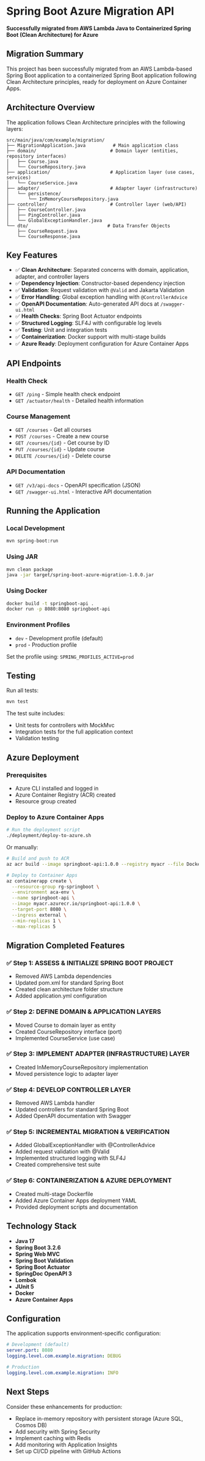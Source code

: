 # Spring Boot Azure Migration API

**Successfully migrated from AWS Lambda Java to Containerized Spring Boot (Clean Architecture) for Azure**

## Migration Summary

This project has been successfully migrated from an AWS Lambda-based Spring Boot application to a containerized Spring Boot application following Clean Architecture principles, ready for deployment on Azure Container Apps.

## Architecture Overview

The application follows Clean Architecture principles with the following layers:

```
src/main/java/com/example/migration/
├── MigrationApplication.java          # Main application class
├── domain/                           # Domain layer (entities, repository interfaces)
│   ├── Course.java
│   └── CourseRepository.java
├── application/                      # Application layer (use cases, services)
│   └── CourseService.java
├── adapter/                          # Adapter layer (infrastructure)
│   └── persistence/
│       └── InMemoryCourseRepository.java
├── controller/                       # Controller layer (web/API)
│   ├── CourseController.java
│   ├── PingController.java
│   └── GlobalExceptionHandler.java
└── dto/                             # Data Transfer Objects
    ├── CourseRequest.java
    └── CourseResponse.java
```

## Key Features

- ✅ **Clean Architecture**: Separated concerns with domain, application, adapter, and controller layers
- ✅ **Dependency Injection**: Constructor-based dependency injection
- ✅ **Validation**: Request validation with `@Valid` and Jakarta Validation
- ✅ **Error Handling**: Global exception handling with `@ControllerAdvice`
- ✅ **OpenAPI Documentation**: Auto-generated API docs at `/swagger-ui.html`
- ✅ **Health Checks**: Spring Boot Actuator endpoints
- ✅ **Structured Logging**: SLF4J with configurable log levels
- ✅ **Testing**: Unit and integration tests
- ✅ **Containerization**: Docker support with multi-stage builds
- ✅ **Azure Ready**: Deployment configuration for Azure Container Apps

## API Endpoints

### Health Check
- `GET /ping` - Simple health check endpoint
- `GET /actuator/health` - Detailed health information

### Course Management  
- `GET /courses` - Get all courses
- `POST /courses` - Create a new course
- `GET /courses/{id}` - Get course by ID
- `PUT /courses/{id}` - Update course
- `DELETE /courses/{id}` - Delete course

### API Documentation
- `GET /v3/api-docs` - OpenAPI specification (JSON)
- `GET /swagger-ui.html` - Interactive API documentation

## Running the Application

### Local Development
```bash
mvn spring-boot:run
```

### Using JAR
```bash
mvn clean package
java -jar target/spring-boot-azure-migration-1.0.0.jar
```

### Using Docker
```bash
docker build -t springboot-api .
docker run -p 8080:8080 springboot-api
```

### Environment Profiles
- `dev` - Development profile (default)
- `prod` - Production profile

Set the profile using: `SPRING_PROFILES_ACTIVE=prod`

## Testing

Run all tests:
```bash
mvn test
```

The test suite includes:
- Unit tests for controllers with MockMvc
- Integration tests for the full application context
- Validation testing

## Azure Deployment

### Prerequisites
- Azure CLI installed and logged in
- Azure Container Registry (ACR) created
- Resource group created

### Deploy to Azure Container Apps
```bash
# Run the deployment script
./deployment/deploy-to-azure.sh
```

Or manually:
```bash
# Build and push to ACR
az acr build --image springboot-api:1.0.0 --registry myacr --file Dockerfile .

# Deploy to Container Apps
az containerapp create \
  --resource-group rg-springboot \
  --environment aca-env \
  --name springboot-api \
  --image myacr.azurecr.io/springboot-api:1.0.0 \
  --target-port 8080 \
  --ingress external \
  --min-replicas 1 \
  --max-replicas 5
```

## Migration Completed Features

### ✅ Step 1: ASSESS & INITIALIZE SPRING BOOT PROJECT
- Removed AWS Lambda dependencies
- Updated pom.xml for standard Spring Boot
- Created clean architecture folder structure
- Added application.yml configuration

### ✅ Step 2: DEFINE DOMAIN & APPLICATION LAYERS  
- Moved Course to domain layer as entity
- Created CourseRepository interface (port)
- Implemented CourseService (use case)

### ✅ Step 3: IMPLEMENT ADAPTER (INFRASTRUCTURE) LAYER
- Created InMemoryCourseRepository implementation
- Moved persistence logic to adapter layer

### ✅ Step 4: DEVELOP CONTROLLER LAYER
- Removed AWS Lambda handler
- Updated controllers for standard Spring Boot
- Added OpenAPI documentation with Swagger

### ✅ Step 5: INCREMENTAL MIGRATION & VERIFICATION
- Added GlobalExceptionHandler with @ControllerAdvice
- Added request validation with @Valid
- Implemented structured logging with SLF4J
- Created comprehensive test suite

### ✅ Step 6: CONTAINERIZATION & AZURE DEPLOYMENT
- Created multi-stage Dockerfile
- Added Azure Container Apps deployment YAML
- Provided deployment scripts and documentation

## Technology Stack

- **Java 17**
- **Spring Boot 3.2.6**
- **Spring Web MVC**
- **Spring Boot Validation**
- **Spring Boot Actuator**
- **SpringDoc OpenAPI 3**
- **Lombok**
- **JUnit 5**
- **Docker**
- **Azure Container Apps**

## Configuration

The application supports environment-specific configuration:

```yaml
# Development (default)
server.port: 8080
logging.level.com.example.migration: DEBUG

# Production  
logging.level.com.example.migration: INFO
```

## Next Steps

Consider these enhancements for production:
- Replace in-memory repository with persistent storage (Azure SQL, Cosmos DB)
- Add security with Spring Security
- Implement caching with Redis
- Add monitoring with Application Insights
- Set up CI/CD pipeline with GitHub Actions
